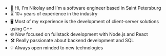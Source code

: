 - 👋 Hi, I'm Nikolay and I'm a software engineer based in Saint Petersburg 
- ⏳ 10+ years of experience in the industry
- 🖥 Most of my experience is the development of client-server solutions using C++
- 🌐 Now focused on fullstack development with Node.js and React
- 🛠 Really passionate about backend development and SQL
- 💡 Always open minded to new technologies
